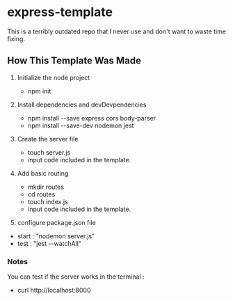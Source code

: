 # express-template

This is a terribly outdated repo that I never use and don't want to waste time fixing.

## How This Template Was Made

1. Initialize the node project

   - npm init

2. Install dependencies and devDevpendencies

   - npm install --save express cors body-parser
   - npm install --save-dev nodemon jest

3. Create the server file

   - touch server.js
   - input code included in the template.

4. Add basic routing

   - mkdir routes
   - cd routes
   - touch index.js
   - input code included in the template.

5. configure package.json file

- start : "nodemon server.js"
- test : "jest --watchAll"

### Notes

You can test if the server works in the terminal :

- curl http://localhost:8000
